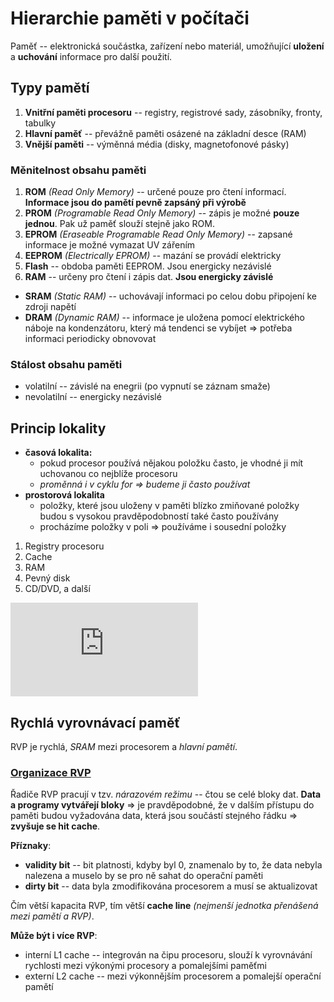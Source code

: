 # Hierarchie paměti v počítači

Paměť -- elektronická součástka, zařízení nebo materiál, umožňující **uložení** a **uchování** informace pro další použití.

## Typy pamětí

1) **Vnitřní paměti procesoru** -- registry, registrové sady, zásobníky, fronty, tabulky
2) **Hlavní paměť** -- převážně paměti osázené na základní desce (RAM)
3) **Vnější paměti** -- výměnná média (disky, magnetofonové pásky)

### Měnitelnost obsahu paměti

1) **ROM** *(Read Only Memory)* -- určené pouze pro čtení informací. **Informace jsou do pamětí pevně zapsáný při výrobě**
2) **PROM** *(Programable Read Only Memory)* -- zápis je možné **pouze jednou**. Pak už paměť slouží stejně jako ROM.
3) **EPROM** *(Eraseable Programable Read Only Memory)* -- zapsané informace je možné vymazat UV zářením
4) **EEPROM** *(Electrically EPROM)* -- mazání se provádí elektricky
5) **Flash** -- obdoba paměti EEPROM. Jsou energicky nezávislé
6) **RAM** -- určeny pro čtení i zápis dat. **Jsou energicky závislé**

  - **SRAM** *(Static RAM)* -- uchovávají informaci po celou dobu připojení ke zdroji napětí
  - **DRAM** *(Dynamic RAM)* -- informace je uložena pomocí elektrického náboje na kondenzátoru, který má tendenci se vybíjet ⇒ potřeba informaci periodicky obnovovat

### Stálost obsahu paměti

- volatilní -- závislé na enegrii (po vypnutí se záznam smaže)
- nevolatilní -- energicky nezávislé

## Princip lokality

- **časová lokalita:**
  - pokud procesor používá nějakou položku často, je vhodné ji mít uchovanou co nejblíže procesoru
  - *proměnná i v cyklu for ⇒ budeme ji často používat*
- **prostorová lokalita**
  - položky, které jsou uloženy v paměti blízko zmiňované položky budou s vysokou pravděpodobností také často používány
  - procházíme položky v poli ⇒ používáme i sousední položky

1) Registry procesoru
2) Cache
3) RAM
4) Pevný disk
5) CD/DVD, a další

![](http://szz.g6.cz/lib/exe/fetch.php?cache=&media=temata:04-hierarchie_pameti:hierarchie_pameti.jpg)

## Rychlá vyrovnávací paměť

RVP je rychlá, *SRAM* mezi procesorem a *hlavní pamětí*.

### [Organizace RVP](http://www.fit.vutbr.cz/study/courses/ITP/public/itp07/cache01.pdf#page=18)

Řadiče RVP pracují v tzv. *nárazovém režimu* -- čtou se celé bloky dat. **Data a programy vytvářejí bloky** ⇒ je pravděpodobné, že v dalším přístupu do paměti budou vyžadována data, která jsou součástí stejného řádku ⇒ **zvyšuje se hit cache**.

**Příznaky**:

- **validity bit** -- bit platnosti, kdyby byl 0, znamenalo by to, že data nebyla nalezena a muselo by se pro ně sahat do operační paměti
- **dirty bit** -- data byla zmodifikována procesorem a musí se aktualizovat

Čím větší kapacita RVP, tím větší **cache line** *(nejmenší jednotka přenášená mezi pamětí a RVP)*.

**Může být i více RVP**:

- interní L1 cache -- integrován na čipu procesoru, slouží k vyrovnávání rychlosti mezi výkonými procesory a pomalejšími paměťmi
- externí L2 cache -- mezi výkonnějším procesorem a pomalejší operační pamětí
